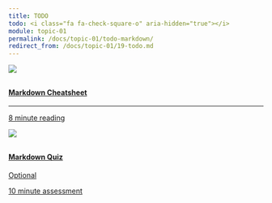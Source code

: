 ```yaml
---
title: TODO
todo: <i class="fa fa-check-square-o" aria-hidden="true"></i>
module: topic-01
permalink: /docs/topic-01/todo-markdown/
redirect_from: /docs/topic-01/19-todo.md
---
```


<div class="row text-center">
  <div class="col-lg-4">
      <div class="bs-component">
        <div class="list-group">
            <a href="https://github.com/adam-p/markdown-here/wiki/Markdown-Cheatsheet" class="list-group-item">
              <img src="../img/hw-icon-markdown.png" style="max-height: 100px; margin: auto; margin-bottom: 10px;" />
                <h4 class="list-group-item-heading">Markdown Cheatsheet</h4>
                <hr>
                <p class="list-group-item-text"><i class="fa fa-clock-o" aria-hidden="true"></i> 8 minute reading</p>
            </a>
          </div>
      </div>
  </div>
    <div class="col-lg-4">
        <div class="bs-component">
          <div class="list-group">
              <a href="{{ site.url }}/docs/topic-01/markdown-quiz" class="list-group-item">
                <img src="../img/hw-icon-quiz.png" style="max-height: 100px; margin: auto; margin-bottom: 10px;" />
                  <h4 class="list-group-item-heading">Markdown Quiz</h4>
                  <span class="label label-warning" style="margin: 10px 0; display: block;">Optional</span>
                  <p class="list-group-item-text"><i class="fa fa-clock-o" aria-hidden="true"></i> 10 minute assessment</p>
              </a>
            </div>
        </div>
    </div>
</div>
